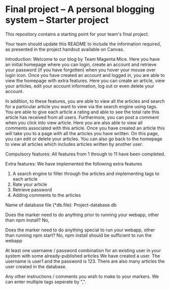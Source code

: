 Final project &ndash; A personal blogging system &ndash; Starter project
==========
This repository contains a starting point for your team's final project.

Your team should update this README to include the information required, as presented in the project handout available on Canvas.

Introduction:
Welcome to our blog by Team Magenta Mice. Here you have an initial homepage where you can login, create an account and retrieve your password (if you have forgotten) when you hover your mouse over login icon. Once you have created an account and logged in, you are able to view the homepage with extra features. Here you can create an article, view your articles, edit your account information, log out or even delete your account. 

In addition, to these features, you are able to view all the articles and search for a particular article you want to view via the search engine using tags. You are able to give each article a rating and able to see the total rate this article has received from all users. Furthermore, you can post a comment when you click into view article. Here you are also able to view all comments associated with this article. Once you have created an article this will take you to a page with all the articles you have written. On this page, you can edit or delete your articles. You can also go back to the homepage to view all articles which includes articles written by another user.

Compulsory features:
All features from 1 through to 11 have been completed.

Extra features:
We have implemented the following extra features
1)	A search engine to filter through the articles and implementing tags to each article
2)	Rate your article
3)	Retrieve password
4)	Adding comments to the articles

Name of database file (*db.file):
Project-database.db

Does the marker need to do anything prior to running your webapp, other than npm install?
No,

Does the marker need to do anything special to run your webapp, other than running npm start? 
No, npm install should be sufficient to run the webapp

At least one username / password combination for an existing user in your system with some already-published articles 
We have created a user. The username is user1 and the password is 123. There are also many articles the user created in the database. 

Any other instructions / comments you wish to make to your markers.
We can enter multiple tags seperate by ",".




